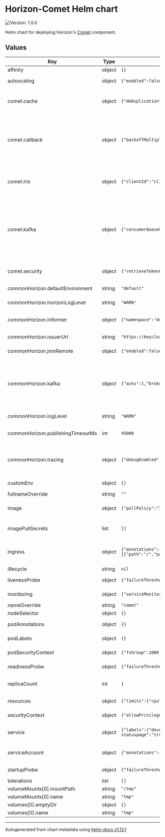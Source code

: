 <!--
Copyright 2024 Deutsche Telekom IT GmbH

SPDX-License-Identifier: Apache-2.0
-->
# Horizon-Comet Helm chart

![Version: 1.0.0](https://img.shields.io/badge/Version-1.0.0-informational?style=flat-square) 

Helm chart for deploying Horizon's [Comet](https://github.com/telekom/pubsub-horizon-comet) component.


## Values

| Key | Type | Default | Description |
|-----|------|---------|-------------|
| affinity | object | `{}` |  |
| autoscaling | object | `{"enabled":false,"maxReplicas":8,"minReplicas":2,"targetCPUUtilizationPercentage":80}` | Horizontal Pod Autoscaler configuration. |
| comet.cache | object | `{"deDuplication":{"enabled":true},"serviceDNS":"app-cache-headless.integration.svc.cluster.local"}` | Cache configuration: Define cache service DNS and enable data deduplication. |
| comet.callback | object | `{"backoffMultiplier":2,"initialBackoffIntervalMs":100,"maxBackoffIntervalMs":60000,"maxConnections":1000,"maxRetries":10,"maxTimeout":30000,"redeliveryQueueCapacity":2048,"redeliveryStatusCodes":"401,429,502,503,504","redeliveryThreadpoolSize":16,"successfulStatusCodes":"200,201,202,204"}` | Callback configuration: Configures parameters for callback handling, including timeouts, retries, backoff intervals, connection limits, and status codes for success and redelivery. |
| comet.iris | object | `{"clientId":"clientId","clientSecret":"secret","tokenEndpoint":"irisUrl"}` | Iris configuration: Authentication details for Iris, including the token endpoint, clientId, and client secret. |
| comet.kafka | object | `{"consumerQueueCapacity":8192,"consumerThreadpoolSize":4096,"consumingGroupId":"comet","consumingPartitionCount":16,"maxPollRecords":500}` | Kafka configuration for "comet" component: Specifies Kafka details for the "comet" component, such as consumingGroupId, consumingPartitionCount, consumerThreadPoolSize, consumerQueueCapacity and maxPollRecords. |
| comet.security | object | `{"retrieveTokenConnectTimeout":5000,"retrieveTokenReadTimeout":5000}` | Security configuration: Set timeouts for secure token retrieval. |
| commonHorizon.defaultEnvironment | string | `"default"` | Sets the default environment. |
| commonHorizon.horizonLogLevel | string | `"WARN"` | Sets the log level for Horizon specific logging. |
| commonHorizon.informer | object | `{"namespace":"default"}` | Specifies namespace for the informer that watches the custom resources. |
| commonHorizon.issuerUrl | string | `"https://keycloak.example.domain.com/auth/realms/example"` | Sets the issuerUrl that is used for authentication. |
| commonHorizon.jmxRemote | object | `{"enabled":false}` | Enables or disables JMX remote configuration. |
| commonHorizon.kafka | object | `{"acks":1,"brokers":"kafka:9092","compression":{"enabled":true,"type":"snappy"},"groupId":"comet","lingerMs":5}` | Specifies Kafka broker details for common Horizon settings, including broker addresses, groupId, linger time, acknowledgment settings, and compression options. |
| commonHorizon.logLevel | string | `"WARN"` | Sets the log level for general logging. |
| commonHorizon.publishingTimeoutMs | int | `45000` | Sets the timeout duration (in milliseconds) for the publishing process. |
| commonHorizon.tracing | object | `{"debugEnabled":false,"jaegerCollectorBaseUrl":"http://localhost:14268","samplerProbability":"1.0"}` | Configures tracing settings, including debug mode, Jaeger collector base URL, and sampler probability. |
| customEnv | object | `{}` | Custom environment variables |
| fullnameOverride | string | `""` |  |
| image | object | `{"pullPolicy":"IfNotPresent","repository":"example.devops.company.de/internal/example/horizon/develop","tag":"develop"}` | Specifies the image details such as repository, tag, and pull policy. |
| imagePullSecrets | list | `[]` | List of pull secrets that are required for pulling the the container images. |
| ingress | object | `{"annotations":{"kubernetes.io/ingress.class":"nginx","kubernetes.io/tls-acme":"true","nginx.ingress.kubernetes.io/backend-protocol":"HTTP","nginx.ingress.kubernetes.io/force-ssl-redirect":"true"},"className":"","enabled":true,"hosts":[{"host":"chart-example.local","paths":[{"path":"/","pathType":"Prefix"}]}],"tls":[]}` | Specifies whether ingress is enabled, sets the hostname(s) and Ingress annotations. |
| lifecycle | string | `nil` |  |
| livenessProbe | object | `{"failureThreshold":5,"httpGet":{"path":"/actuator/health","port":"actuator"},"initialDelaySeconds":20,"periodSeconds":10}` | Kubernetes Liveness Probe configuration. |
| monitoring | object | `{"serviceMonitor":{"enabled":true,"selector":"selector","targetLabels":["developer.telekom.de/cluster","developer.telekom.de/namespace","developer.telekom.de/product","developer.telekom.de/subproduct","developer.telekom.de/team","developer.telekom.de/environment","app"]}}` | ServiceMonitor configuration. |
| nameOverride | string | `"comet"` |  |
| nodeSelector | object | `{}` |  |
| podAnnotations | object | `{}` | Specifies the annotationsfor the pod. |
| podLabels | object | `{}` | Specifies the labels for the pod. |
| podSecurityContext | object | `{"fsGroup":1000,"supplementalGroups":[1000]}` | Security context set for the pod. |
| readinessProbe | object | `{"failureThreshold":5,"httpGet":{"path":"/actuator/health","port":"actuator"},"initialDelaySeconds":20,"periodSeconds":10}` | Kubernetes Readiness Probe configuration. |
| replicaCount | int | `1` | Sets the number of replicas for the deployment. |
| resources | object | `{"limits":{"cpu":4,"memory":"4Gi"},"requests":{"cpu":"50m","memory":"200Mi"}}` | Resource limits and requests. |
| securityContext | object | `{"allowPrivilegeEscalation":false,"capabilities":{"drop":["ALL"]},"privileged":false,"readOnlyRootFilesystem":true,"runAsGroup":1000,"runAsNonRoot":true,"runAsUser":1000}` | Security context set for the container. |
| service | object | `{"labels":{"developer.telekom.de/cluster":"AWS-Integration","developer.telekom.de/environment":"integration","developer.telekom.de/expose-on-statuspage":"true","developer.telekom.de/namespace":"integration","developer.telekom.de/product":"horizon","developer.telekom.de/subproduct":"comet","developer.telekom.de/team":"pandora"},"port":"http","type":"ClusterIP"}` | Specifies the service type and port as well as the labels for the service. |
| serviceAccount | object | `{"annotations":{},"automount":true,"create":true,"name":""}` | RBAC (Role-Based Access Control) specific configuration. |
| startupProbe | object | `{"failureThreshold":75,"httpGet":{"path":"/actuator/health","port":"actuator"},"initialDelaySeconds":0,"periodSeconds":1}` | Kubernetes Startup Probe configuration. |
| tolerations | list | `[]` |  |
| volumeMounts[0].mountPath | string | `"/tmp"` |  |
| volumeMounts[0].name | string | `"tmp"` |  |
| volumes[0].emptyDir | object | `{}` |  |
| volumes[0].name | string | `"tmp"` |  |

----------------------------------------------
Autogenerated from chart metadata using [helm-docs v1.13.1](https://github.com/norwoodj/helm-docs/releases/v1.13.1)